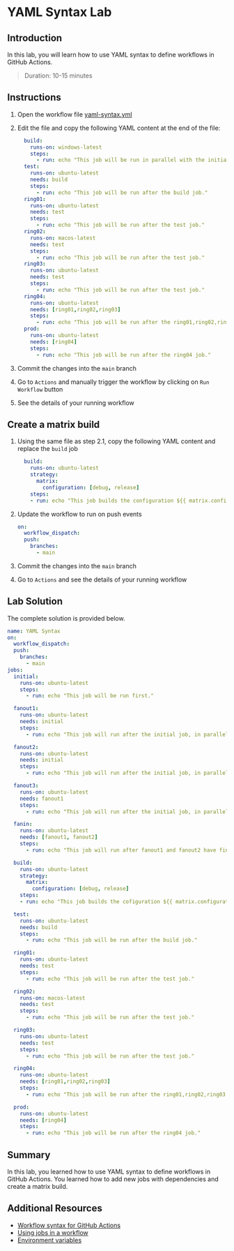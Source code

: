# YAML Syntax Lab

## Introduction

In this lab, you will learn how to use YAML syntax to define workflows in GitHub Actions.

> Duration: 10-15 minutes

## Instructions

1. Open the workflow file [yaml-syntax.yml](/.github/workflows/yaml-syntax.yml)
2. Edit the file and copy the following YAML content at the end of the file:

   ```YAML
     build:
       runs-on: windows-latest
       steps:
         - run: echo "This job will be run in parallel with the initial job."
     test:
       runs-on: ubuntu-latest
       needs: build
       steps:
         - run: echo "This job will be run after the build job."
     ring01:
       runs-on: ubuntu-latest
       needs: test
       steps:
         - run: echo "This job will be run after the test job."
     ring02:
       runs-on: macos-latest
       needs: test
       steps:
         - run: echo "This job will be run after the test job."
     ring03:
       runs-on: ubuntu-latest
       needs: test
       steps:
         - run: echo "This job will be run after the test job."
     ring04:
       runs-on: ubuntu-latest
       needs: [ring01,ring02,ring03]
       steps:
         - run: echo "This job will be run after the ring01,ring02,ring03 jobs."
     prod:
       runs-on: ubuntu-latest
       needs: [ring04]
       steps:
         - run: echo "This job will be run after the ring04 job."
   ```

3. Commit the changes into the `main` branch
4. Go to `Actions` and manually trigger the workflow by clicking on `Run Workflow` button
5. See the details of your running workflow

## Create a matrix build

1. Using the same file as step 2.1, copy the following YAML content and replace the `build` job

   ```YAML
     build:
       runs-on: ubuntu-latest
       strategy:
         matrix:
           configuration: [debug, release]
       steps:
       - run: echo "This job builds the configuration ${{ matrix.configuration }}."
   ```

2. Update the workflow to run on push events

   ```YAML
   on:
     workflow_dispatch:
     push:
       branches:
         - main
   ```

3. Commit the changes into the `main` branch

4. Go to `Actions` and see the details of your running workflow

## Lab Solution

The complete solution is provided below.

```YAML
name: YAML Syntax
on:
  workflow_dispatch:
  push:
    branches:
      - main
jobs:
  initial:
    runs-on: ubuntu-latest
    steps:
      - run: echo "This job will be run first."

  fanout1:
    runs-on: ubuntu-latest
    needs: initial
    steps:
      - run: echo "This job will run after the initial job, in parallel with fanout2."

  fanout2:
    runs-on: ubuntu-latest
    needs: initial
    steps:
      - run: echo "This job will run after the initial job, in parallel with fanout1."

  fanout3:
    runs-on: ubuntu-latest
    needs: fanout1
    steps:
      - run: echo "This job will run after the initial job, in parallel with fanout2."

  fanin:
    runs-on: ubuntu-latest
    needs: [fanout1, fanout2]
    steps:
      - run: echo "This job will run after fanout1 and fanout2 have finished."

  build:
    runs-on: ubuntu-latest
    strategy:
      matrix:
        configuration: [debug, release]
    steps:
    - run: echo "This job builds the cofiguration ${{ matrix.configuration }}."

  test:
    runs-on: ubuntu-latest
    needs: build
    steps:
      - run: echo "This job will be run after the build job."

  ring01:
    runs-on: ubuntu-latest
    needs: test
    steps:
      - run: echo "This job will be run after the test job."

  ring02:
    runs-on: macos-latest
    needs: test
    steps:
      - run: echo "This job will be run after the test job."

  ring03:
    runs-on: ubuntu-latest
    needs: test
    steps:
      - run: echo "This job will be run after the test job."

  ring04:
    runs-on: ubuntu-latest
    needs: [ring01,ring02,ring03]
    steps:
      - run: echo "This job will be run after the ring01,ring02,ring03 jobs."

  prod:
    runs-on: ubuntu-latest
    needs: [ring04]
    steps:
      - run: echo "This job will be run after the ring04 job."
```

## Summary

In this lab, you learned how to use YAML syntax to define workflows in GitHub Actions. You learned how to add new jobs with dependencies and create a matrix build.

## Additional Resources

- [Workflow syntax for GitHub Actions](https://docs.github.com/en/actions/using-workflows/workflow-syntax-for-github-actions)
- [Using jobs in a workflow](https://docs.github.com/en/actions/using-jobs/using-jobs-in-a-workflow)
- [Environment variables](https://docs.github.com/en/actions/learn-github-actions/environment-variables)
